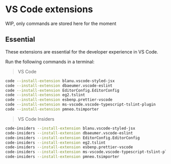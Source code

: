 # VS Code extensions

WIP, only commands are stored here for the moment

## Essential

These extensions are essential for the developer experience in VS Code.

Run the following commands in a terminal:

> VS Code

```bash
code --install-extension blanu.vscode-styled-jsx
code --install-extension dbaeumer.vscode-eslint
code --install-extension EditorConfig.EditorConfig
code --install-extension eg2.tslint
code --install-extension esbenp.prettier-vscode
code --install-extension ms-vscode.vscode-typescript-tslint-plugin
code --install-extension pmneo.tsimporter
```

> VS Code Insiders

```bash
code-insiders --install-extension blanu.vscode-styled-jsx
code-insiders --install-extension dbaeumer.vscode-eslint
code-insiders --install-extension EditorConfig.EditorConfig
code-insiders --install-extension eg2.tslint
code-insiders --install-extension esbenp.prettier-vscode
code-insiders --install-extension ms-vscode.vscode-typescript-tslint-plugin
code-insiders --install-extension pmneo.tsimporter
```

